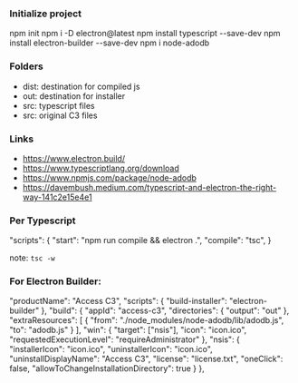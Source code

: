 ### Initialize project

npm init
npm i -D electron@latest
npm install typescript --save-dev
npm install electron-builder --save-dev
npm i node-adodb


### Folders

- dist: destination for compiled js
- out: destination for installer
- src: typescript files
- src: original C3 files

### Links

- https://www.electron.build/
- https://www.typescriptlang.org/download
- https://www.npmjs.com/package/node-adodb
- https://davembush.medium.com/typescript-and-electron-the-right-way-141c2e15e4e1

### Per Typescript

"scripts": {
    "start": "npm run compile && electron .",
    "compile": "tsc",
}

note: `tsc -w`

### For Electron Builder:

"productName": "Access C3",
"scripts": {
    "build-installer": "electron-builder"
},
"build": {
    "appId": "access-c3",
    "directories": {
        "output": "out"
    },
    "extraResources": [
        {
        "from": "./node_modules/node-adodb/lib/adodb.js",
        "to": "adodb.js"
        }
    ],
    "win": {
        "target": ["nsis"],
        "icon": "icon.ico",
        "requestedExecutionLevel": "requireAdministrator"
    },
    "nsis": {
        "installerIcon": "icon.ico",
        "uninstallerIcon": "icon.ico",
        "uninstallDisplayName": "Access C3",
        "license": "license.txt",
        "oneClick": false,
        "allowToChangeInstallationDirectory": true
    }
},